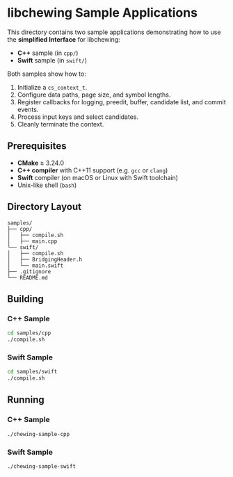 # libchewing Sample Applications

This directory contains two sample applications demonstrating how to use the **simplified Interface** for libchewing:

- **C++** sample (in `cpp/`)
- **Swift** sample (in `swift/`)

Both samples show how to:

1. Initialize a `cs_context_t`.
2. Configure data paths, page size, and symbol lengths.
3. Register callbacks for logging, preedit, buffer, candidate list, and commit events.
4. Process input keys and select candidates.
5. Cleanly terminate the context.


## Prerequisites

- **CMake** ≥ 3.24.0
- **C++ compiler** with C++11 support (e.g. `gcc` or `clang`)
- **Swift** compiler (on macOS or Linux with Swift toolchain)
- Unix-like shell (`bash`)


## Directory Layout

```
samples/
├── cpp/
│   ├── compile.sh
│   ├── main.cpp
└── swift/
│   ├── compile.sh
│   ├── BridgingHeader.h
│   └── main.swift
├── .gitignore
└── README.md
```

## Building

### C++ Sample

```bash
cd samples/cpp
./compile.sh
```

### Swift Sample

```bash
cd samples/swift
./compile.sh
```

## Running

### C++ Sample

```bash
./chewing-sample-cpp
```

### Swift Sample

```bash
./chewing-sample-swift
```